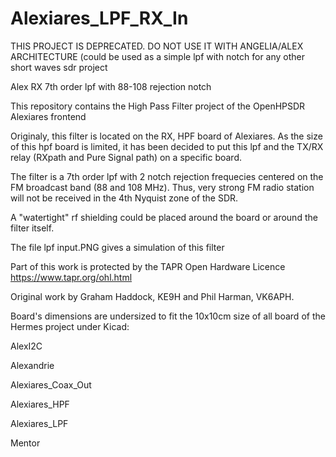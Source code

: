 # Alexiares_LPF_RX_In

THIS PROJECT IS DEPRECATED. DO NOT USE IT WITH ANGELIA/ALEX ARCHITECTURE
(could be used as a simple lpf with notch for any other short waves sdr project

Alex RX 7th order lpf with 88-108 rejection notch

This repository contains the High Pass Filter project of the OpenHPSDR Alexiares frontend

Originaly, this filter is located on the RX, HPF board of Alexiares. 
As the size of this hpf board is limited, it has been decided to 
put this lpf and the TX/RX relay (RXpath and Pure Signal path) on a 
specific board.

The filter is a 7th order lpf with 2 notch rejection frequecies 
centered on the FM broadcast band (88 and 108 MHz). Thus, very strong
FM radio station will not be received in the 4th Nyquist zone of 
the SDR.

A "watertight" rf shielding could be placed around the board or around 
the filter itself. 

The file lpf input.PNG gives a simulation of this filter

Part of this work is protected by the TAPR Open Hardware Licence https://www.tapr.org/ohl.html

Original work by Graham Haddock, KE9H and Phil Harman, VK6APH.


Board's dimensions are undersized to fit the 10x10cm 
size of all board of the Hermes project under Kicad: 

AlexI2C

Alexandrie

Alexiares_Coax_Out 

Alexiares_HPF 

Alexiares_LPF

Mentor

